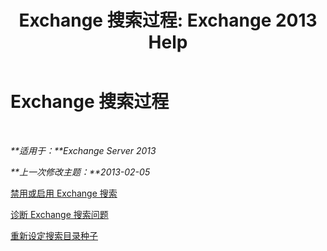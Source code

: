 ﻿---
title: 'Exchange 搜索过程: Exchange 2013 Help'
TOCTitle: Exchange 搜索过程
ms:assetid: 5b5ff467-d1f9-4ad1-9778-8ad4e0545040
ms:mtpsurl: https://technet.microsoft.com/zh-cn/library/Aa998289(v=EXCHG.150)
ms:contentKeyID: 52061508
ms.date: 01/11/2018
mtps_version: v=EXCHG.150
ms.translationtype: HT
---

# Exchange 搜索过程

 

_**适用于：**Exchange Server 2013_

_**上一次修改主题：**2013-02-05_

[禁用或启用 Exchange 搜索](disable-or-enable-exchange-search-exchange-2013-help.md)

[诊断 Exchange 搜索问题](diagnose-exchange-search-issues-exchange-2013-help.md)

[重新设定搜索目录种子](reseed-the-search-catalog-exchange-2013-help.md)

